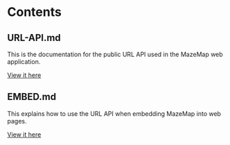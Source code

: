 # Contents

## URL-API.md

This is the documentation for the public URL API used in the MazeMap web application.

[View it here](https://github.com/MazeMap/URL-API/blob/master/URL-API.md)

## EMBED.md

This explains how to use the URL API when embedding MazeMap into web pages.

[View it here](https://github.com/MazeMap/URL-API/blob/master/EMBED.md)
